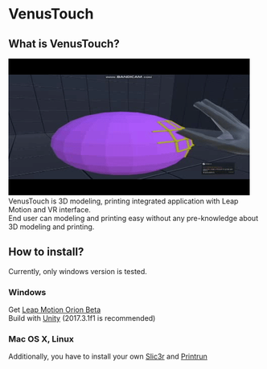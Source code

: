 # VenusTouch

## What is VenusTouch?
![Alt text](https://github.com/leetaeju/VenusTouch/blob/master/Resources/vertex_control.gif?raw=true)  
VenusTouch is 3D modeling, printing integrated application with Leap Motion and VR interface.  
End user can modeling and printing easy without any pre-knowledge about 3D modeling and printing.

How to install?
-----------
Currently, only windows version is tested.  
### Windows
Get [Leap Motion Orion Beta](https://developer.leapmotion.com/windows-vr)  
Build with [Unity](https://unity3d.com/kr) (2017.3.1f1 is recommended)

### Mac OS X, Linux  
Additionally, you have to install your own [Slic3r](https://github.com/slic3r/Slic3r) and [Printrun](https://github.com/kliment/Printrun)  

